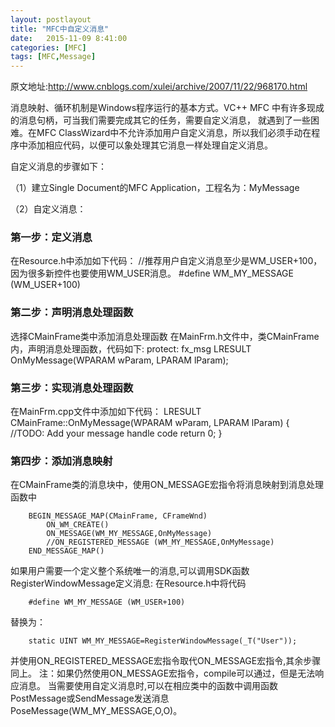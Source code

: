 ```yaml
---
layout: postlayout
title: "MFC中自定义消息"
date:   2015-11-09 8:41:00 
categories: [MFC]
tags: [MFC,Message]
---
```


原文地址:http://www.cnblogs.com/xulei/archive/2007/11/22/968170.html

消息映射、循环机制是Windows程序运行的基本方式。VC++ MFC 中有许多现成的消息句柄，可当我们需要完成其它的任务，需要自定义消息，
就遇到了一些困难。在MFC ClassWizard中不允许添加用户自定义消息，所以我们必须手动在程序中添加相应代码，以便可以象处理其它消息一样处理自定义消息。

自定义消息的步骤如下：

（1）建立Single Document的MFC Application，工程名为：MyMessage

（2）自定义消息：

### 第一步：定义消息

在Resource.h中添加如下代码：
		//推荐用户自定义消息至少是WM_USER+100，因为很多新控件也要使用WM_USER消息。
		#define WM_MY_MESSAGE (WM_USER+100)
		
### 第二步：声明消息处理函数
选择CMainFrame类中添加消息处理函数
在MainFrm.h文件中，类CMainFrame内，声明消息处理函数，代码如下:
		protect:
		fx_msg LRESULT OnMyMessage(WPARAM wParam, LPARAM lParam); 
		
### 第三步：实现消息处理函数
在MainFrm.cpp文件中添加如下代码：
		LRESULT CMainFrame::OnMyMessage(WPARAM wParam, LPARAM lParam)
		{
			//TODO: Add your message handle code
			return 0;
		}
		
### 第四步：添加消息映射
在CMainFrame类的消息块中，使用ON_MESSAGE宏指令将消息映射到消息处理函数中

		BEGIN_MESSAGE_MAP(CMainFrame, CFrameWnd)
			ON_WM_CREATE()
			ON_MESSAGE(WM_MY_MESSAGE,OnMyMessage)
			//ON_REGISTERED_MESSAGE (WM_MY_MESSAGE,OnMyMessage)
		END_MESSAGE_MAP()
如果用户需要一个定义整个系统唯一的消息,可以调用SDK函数RegisterWindowMessage定义消息:
在Resource.h中将代码

		#define WM_MY_MESSAGE (WM_USER+100)
替换为：

		static UINT WM_MY_MESSAGE=RegisterWindowMessage(_T("User"));
并使用ON_REGISTERED_MESSAGE宏指令取代ON_MESSAGE宏指令,其余步骤同上。
注：如果仍然使用ON_MESSAGE宏指令，compile可以通过，但是无法响应消息。
当需要使用自定义消息时,可以在相应类中的函数中调用函数PostMessage或SendMessage发送消息PoseMessage(WM_MY_MESSAGE,O,O)。